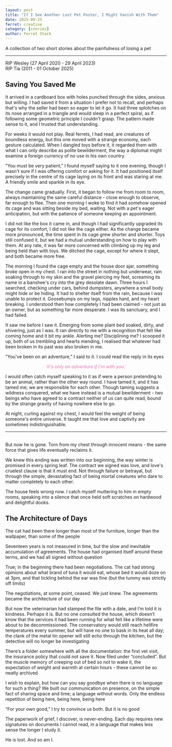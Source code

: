 ```yaml
---
layout: post
title: "If I See Another Lost Pet Poster, I Might Vanish With Them"
date: 2025-09-25
ferret: creative
category: [stories]
author: Ferret Stack
---
```

A collection of two short stories about the painfulness of losing a pet

---
RIP Wesley (27 April 2020 - 29 April 2023)<br>
RIP Tia (2011 - 01 October 2025)

## Saving You Saved Me
It arrived in a cardboard box with holes punched through the sides, anxious but willing. I had saved it from a situation I prefer not to recall, and perhaps that's why the seller had been so eager to let it go. It had three splotches on its nose arranged in a triangle and would sleep in a perfect spiral, as if following some geometric principle I couldn't grasp. The pattern made sense to it, and I trusted that understanding.

For weeks it would not play. Real ferrets, I had read, are creatures of boundless energy, but this one moved with a strange economy, each gesture calculated. When I dangled toys before it, it regarded them with what I can only describe as polite bewilderment, the way a diplomat might examine a foreign currency of no use in his own country.

"You must be very patient," I found myself saying to it one evening, though I wasn't sure if I was offering comfort or asking for it. It had positioned itself precisely in the centre of its cage laying on its front and was staring at me. A friendly smile and sparkle in its eye.

The change came gradually. First, it began to follow me from room to room, always maintaining the same careful distance - close enough to observe, far enough to flee. Then one morning I woke to find it had somehow opened its cage and was sitting beside my bed, waiting. Not with a pet's eager anticipation, but with the patience of someone keeping an appointment.

I did not like the box it came in, and though I had significantly upgraded its cage for its comfort, I did not like the cage either. As the change became more pronounced, the time spent in its cage grew shorter and shorter. Toys still confused it, but we had a mutual understanding on how to play with them. At any rate, it was far more concerned with climbing up my leg and being held than with toys. We ditched the cage, except for where it slept, and both became more free.

The morning I found the cage empty and the house door ajar, something broke open in my chest. I ran into the street in nothing but underwear, rain soaking through to my skin and the gravel piercing my feet, screaming its name in a banshee's cry into the grey desolate dawn. Three hours I searched, checking under cars, behind dumpsters, anywhere a small body might hide or be hiding. It had to shelter itself from the rain, because I was unable to protect it. Goosebumps on my legs, nipples hard, and my heart breaking. I understood then how completely I had been claimed - not just as an owner, but as something far more desperate. I was its sanctuary, and I had failed.

It saw me before I saw it. Emerging from some plant bed soaked, dirty, and shivering, just as I was. It ran directly to me with a recognition that felt like coming home and it bit my ankle. Alerting me? Disciplining me? I scooped it up, both of us trembling and hearts mending, I realised that whatever had been broken in its past was also broken in me. 

"You've been on an adventure," I said to it. I could read the reply in its eyes

<p style="text-align: center;"><em style="color:#ff69b4;">'it's only an adventure if I'm with you.'</em></p>

I would often catch myself speaking to it as if were a person pretending to be an animal, rather than the other way round. I have tamed it, and it has tamed me; we are responsible for each other. Though taming suggests a wildness conquered, what we have instead is a mutual bewilderment - two beings who have agreed to a contract neither of us can quite read, bound by the strange gravity of having nowhere else to go.

At night, curling against my chest, I would feel the weight of being someone's entire universe. It taught me that love and captivity are sometimes indistinguishable.

---
<br>
But now he is gone. Torn from my chest through innocent means - the same force that gives life eventually reclaims it. 

We knew this ending was written into our beginning, the way winter is promised in every spring leaf. The contract we signed was love, and love's cruelest clause is that it must end. Not through failure or betrayal, but through the simple, devastating fact of being mortal creatures who dare to matter completely to each other.

The house feels wrong now. I catch myself muttering to him in empty rooms, speaking into a silence that once held soft scratches on hardwood and delightful dooks. 

## The Architecture of Days
The cat had been there longer than most of the furniture, longer than the wallpaper, than some of the people

Seventeen years is not measured in time, but the slow and inevitable accumulation of agreements. The house had organised itself around these terms, and we had all signed without question

True; in the beginning there had been negotiations. The cat had strong opinions about what brand of tuna it would eat, whose bed it would doze on at 3pm, and that tickling behind the ear was fine (but the tummy was strictly off limits)

The negotiations, at some point, ceased. We just knew. The agreements became the architecture of our day

But now the veterinarian had stamped the file with a date, and I’m told it is kindness. Perhaps it is. But no one consulted the house, which doesn’t know that the services it had been running for what felt like a lifetime were about to be decommissioned. The conservatory would still reach hellfire temperatures every summer, but will have no one to bask in its heat all day; the clank of the metal tin opener will still echo through the kitchen, but the detective will no longer be investigating

There’s a folder somewhere with all the documentation: the first vet visit, the insurance policy that could not save it. Now filed under “concluded”. But the muscle memory of creeping out of bed so not to wake it, the expectation of weight and warmth at certain hours - these cannot be so neatly archived 

I wish to explain, but how can you say goodbye when there is no language for such a thing? We built our communication on presence, on the simple fact of sharing space and time; a language without words. Only the endless repetition of being here, being here, being here

“For your own good,” I try to convince us both. But it is no good

The paperwork of grief, I discover, is never-ending. Each day requires new signatures on documents I cannot read, in a language that makes less sense the longer I study it.

He is lost. And so am I.
